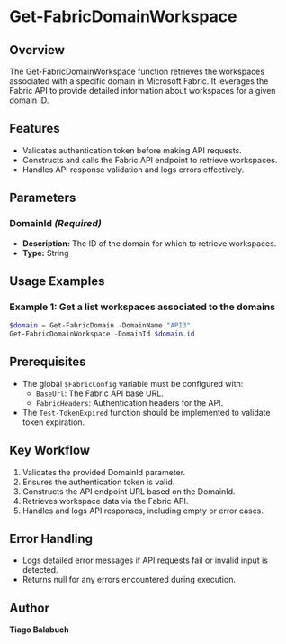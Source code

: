 # Get-FabricDomainWorkspace

## Overview

The Get-FabricDomainWorkspace function retrieves the workspaces associated with a specific domain in Microsoft Fabric. It leverages the Fabric API to provide detailed information about workspaces for a given domain ID.

## Features

- Validates authentication token before making API requests.
- Constructs and calls the Fabric API endpoint to retrieve workspaces.
- Handles API response validation and logs errors effectively.

## Parameters

### DomainId *(Required)*

- **Description:** The ID of the domain for which to retrieve workspaces.
- **Type:** String

## Usage Examples

### Example 1: Get a list workspaces associated to the domains

```powershell
$domain = Get-FabricDomain -DomainName "API3"
Get-FabricDomainWorkspace -DomainId $domain.id
```

## Prerequisites

- The global `$FabricConfig` variable must be configured with:
  - `BaseUrl`: The Fabric API base URL.
  - `FabricHeaders`: Authentication headers for the API.
- The `Test-TokenExpired` function should be implemented to validate token expiration.

## Key Workflow

1. Validates the provided DomainId parameter.
2. Ensures the authentication token is valid.
3. Constructs the API endpoint URL based on the DomainId.
4. Retrieves workspace data via the Fabric API.
5. Handles and logs API responses, including empty or error cases.

## Error Handling

- Logs detailed error messages if API requests fail or invalid input is detected.
- Returns null for any errors encountered during execution.

## Author

**Tiago Balabuch**  
